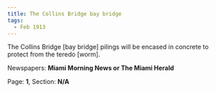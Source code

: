 ```yaml
---  
title: The Collins Bridge bay bridge  
tags:  
  - Feb 1913  
---  
```

  
The Collins Bridge [bay bridge] pilings will be encased in concrete to protect from the teredo [worm].  
  
Newspapers: **Miami Morning News or The Miami Herald**  
  
Page: **1**, Section: **N/A** 
